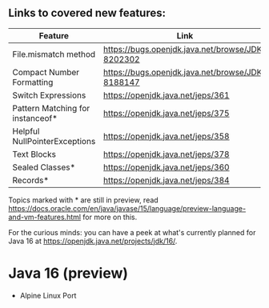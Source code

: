 ## Links to covered new features:  

|Feature|Link|
|-------|----|
|File.mismatch method|https://bugs.openjdk.java.net/browse/JDK-8202302|
|Compact Number Formatting|https://bugs.openjdk.java.net/browse/JDK-8188147|
|Switch Expressions|https://openjdk.java.net/jeps/361|
|Pattern Matching for instanceof*|https://openjdk.java.net/jeps/375|
|Helpful NullPointerExceptions|https://openjdk.java.net/jeps/358|
|Text Blocks|https://openjdk.java.net/jeps/378|
|Sealed Classes*|https://openjdk.java.net/jeps/360| 
|Records*|https://openjdk.java.net/jeps/384|

Topics marked with * are still in preview, read https://docs.oracle.com/en/java/javase/15/language/preview-language-and-vm-features.html for more on this.

For the curious minds: you can have a peek at what's currently planned for Java 16 at https://openjdk.java.net/projects/jdk/16/.
# Java 16 (preview)
- Alpine Linux Port


